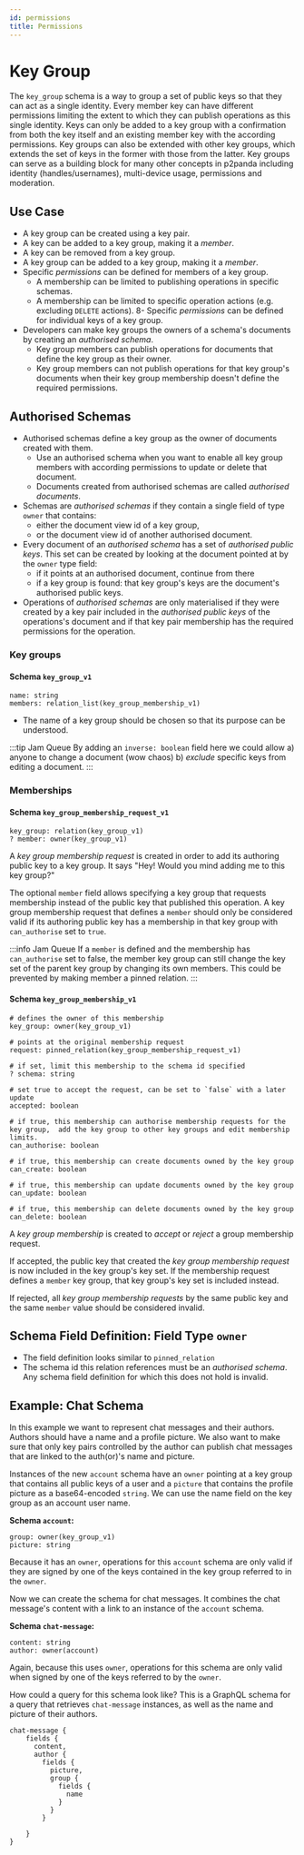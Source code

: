 ```yaml
---
id: permissions
title: Permissions
---
```


# Key Group

The `key_group` schema is a way to group a set of public keys so that they can act as a single identity. Every member key can have different permissions limiting the extent to which they can publish operations as this single identity. Keys can only be added to a key group with a confirmation from both the key itself and an existing member key with the according permissions. Key groups can also be extended with other key groups, which extends the set of keys in the former with those from the latter. Key groups can serve as a building block for many other concepts in p2panda including identity (handles/usernames), multi-device usage, permissions and moderation.

## Use Case

- A key group can be created using a key pair.
- A key can be added to a key group, making it a _member_.
- A key can be removed from a key group.
- A key group can be added to a key group, making it a _member_.
- Specific _permissions_ can be defined for members of a key group.
  - A membership can be limited to publishing operations in specific schemas.
  - A membership can be limited to specific operation actions (e.g. excluding `DELETE` actions).
    8- Specific _permissions_ can be defined for individual keys of a key group.
- Developers can make key groups the owners of a schema's documents by creating an _authorised schema_.
  - Key group members can publish operations for documents that define the key group as their owner.
  - Key group members can not publish operations for that key group's documents when their key group membership doesn't define the required permissions.

## Authorised Schemas

- Authorised schemas define a key group as the owner of documents created with them.
  - Use an authorised schema when you want to enable all key group members with according permissions to update or delete that document.
  - Documents created from authorised schemas are called _authorised documents_.
- Schemas are _authorised schemas_ if they contain a single field of type `owner` that contains:
  - either the document view id of a key group,
  - or the document view id of another authorised document.
- Every document of an _authorised schema_ has a set of _authorised public keys_. This set can be created by looking at the document pointed at by the `owner` type field:
  - if it points at an authorised document, continue from there
  - if a key group is found: that key group's keys are the document's authorised public keys.
- Operations of _authorised schemas_ are only materialised if they were created by a key pair included in the _authorised public keys_ of the operations's document and if that key pair membership has the required permissions for the operation.

### Key groups

#### Schema `key_group_v1`

```
name: string
members: relation_list(key_group_membership_v1)
```

- The name of a key group should be chosen so that its purpose can be understood.

:::tip Jam Queue
By adding an `inverse: boolean` field here we could allow a) anyone to change a document (wow chaos) b) _exclude_ specific keys from editing a document.
:::

### Memberships

#### Schema `key_group_membership_request_v1`

```
key_group: relation(key_group_v1)
? member: owner(key_group_v1)
```

A _key group membership request_ is created in order to add its authoring public key to a key group. It says "Hey! Would you mind adding me to this key group?"

The optional `member` field allows specifying a key group that requests membership instead of the public key that published this operation. A key group membership request that defines a `member` should only be considered valid if its authoring public key has a membership in that key group with `can_authorise` set to `true`.

:::info Jam Queue
If a `member` is defined and the membership has `can_authorise` set to false, the member key group can still change the key set of the parent key group by changing its own members. This could be prevented by making member a pinned relation.
:::

#### Schema `key_group_membership_v1`

```
# defines the owner of this membership
key_group: owner(key_group_v1)

# points at the original membership request
request: pinned_relation(key_group_membership_request_v1)

# if set, limit this membership to the schema id specified
? schema: string

# set true to accept the request, can be set to `false` with a later update
accepted: boolean

# if true, this membership can authorise membership requests for the key group,  add the key group to other key groups and edit membership limits.
can_authorise: boolean

# if true, this membership can create documents owned by the key group
can_create: boolean

# if true, this membership can update documents owned by the key group
can_update: boolean

# if true, this membership can delete documents owned by the key group
can_delete: boolean
```

A _key group membership_ is created to _accept_ or _reject_ a group membership request.

If accepted, the public key that created the _key group membership request_ is now included in the key group's key set. If the membership request defines a `member` key group, that key group's key set is included instead.

If rejected, all _key group membership requests_ by the same public key and the same `member` value should be considered invalid.

## Schema Field Definition: Field Type `owner`

- The field definition looks similar to `pinned_relation`
- The schema id this relation references must be an _authorised schema_. Any schema field definition for which this does not hold is invalid.

## Example: Chat Schema

In this example we want to represent chat messages and their authors. Authors should have a name and a profile picture. We also want to make sure that only key pairs controlled by the author can publish chat messages that are linked to the auth(or)'s name and picture.

Instances of the new `account` schema have an `owner` pointing at a key group that contains all public keys of a user and a `picture` that contains the profile picture as a base64-encoded `string`.
We can use the name field on the key group as an account user name.

**Schema `account`:**

```
group: owner(key_group_v1)
picture: string
```

Because it has an `owner`, operations for this `account` schema are only valid if they are signed by one of the keys contained in the key group referred to in the `owner`.

Now we can create the schema for chat messages. It combines the chat message's content with a link to an instance of the `account` schema.

**Schema `chat-message`:**

```
content: string
author: owner(account)
```

Again, because this uses `owner`, operations for this schema are only valid when signed by one of the keys referred to by the `owner`.

How could a query for this schema look like? This is a GraphQL schema for a query that retrieves `chat-message` instances, as well as the name and picture of their authors.

```
chat-message {
    fields {
      content,
      author {
        fields {
          picture,
          group {
            fields {
              name
            }
          }
        }

    }
}
```
